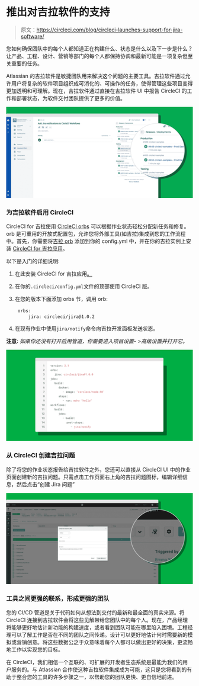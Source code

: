# 推出对吉拉软件的支持

> 原文：<https://circleci.com/blog/circleci-launches-support-for-jira-software/>

您如何确保团队中的每个人都知道正在构建什么、状态是什么以及下一步是什么？让产品、工程、设计、营销等部门的每个人都保持协调和最新可能是一项复杂但至关重要的任务。

Atlassian 的吉拉软件是敏捷团队用来解决这个问题的主要工具。吉拉软件通过允许用户将复杂的软件项目组织成可消化的、可操作的任务，使得管理这些项目变得更加透明和可理解。现在，吉拉软件通过直接在吉拉软件 UI 中报告 CircleCI 的工作和部署状态，为软件交付团队提供了更多的价值。

![Jira_UI.png](img/c5dca6ef7c27d4418a883366eb9a6b50.png)

### 为吉拉软件启用 CircleCI

CircleCI for 吉拉使用 [CircleCI orbs](https://circleci.com/orbs/) 可以根据作业状态轻松分配新任务和修复。orb 是可重用的开放式配置包，允许您将外部工具(如吉拉)集成到您的工作流程中。首先，你需要将[吉拉 orb](https://circleci.com/developer/orbs/orb/circleci/jira) 添加到你的 config.yml 中，并在你的吉拉实例上安装 [CircleCI for 吉拉应用](https://marketplace.atlassian.com/apps/1215946/circleci-for-jira?hosting=cloud&tab=overview)。

以下是入门的详细说明:

1.  在此安装 CircleCI for 吉拉应用[。](https://marketplace.atlassian.com/apps/1215946/circleci-for-jira?hosting=cloud&tab=overview)
2.  在你的`.circleci/config.yml`文件的顶部使用 CircleCI 版。
3.  在您的版本下面添加 orbs 节，调用 orb:

    ```
     orbs:
         jira: circleci/jira@1.0.2 
    ```

4.  在现有作业中使用`jira/notify`命令向吉拉开发面板发送状态。

**注意:** *如果你还没有打开启用管道，你需要进入项目设置- >高级设置并打开它。*

![Jira_orb.png](img/511e994c0f81013cb9981bb812c7a114.png)

### 从 CircleCI 创建吉拉问题

除了将您的作业状态报告给吉拉软件之外，您还可以直接从 CircleCI UI 中的作业页面创建新的吉拉问题。只需点击工作页面右上角的吉拉问题图标，编辑详细信息，然后点击“创建 Jira 问题”

![Create_IssueJira.jpg](img/4a41c931adee4df1e22eb4383a8d29a3.png)

### 工具之间更强的联系，形成更强的团队

您的 CI/CD 管道是关于代码如何从想法到交付的最新和最全面的真实来源。将 CircleCI 连接到吉拉软件会将这些见解带给您团队中的每个人。现在，产品经理将能够更好地估计新功能的构建速度，或者看到团队可能在哪里陷入困境。工程经理可以了解工作是否在不同的团队之间传递。设计可以更好地估计何时需要新的模拟或营销创意。将这些数据公之于众意味着每个人都可以做出更好的决策，更流畅地工作以实现您的目标。

在 CircleCI，我们相信一个互联的、可扩展的开发者生态系统是最能为我们的用户服务的。与 Atlassian 合作使这种吉拉软件集成成为可能，这只是您将看到的有助于整合您的工具的许多步骤之一，以帮助您的团队更快、更自信地前进。